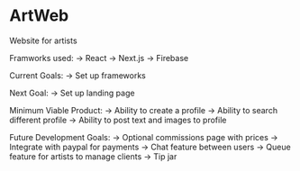 # ArtWeb
Website for artists

Framworks used: 
-> React 
-> Next.js
-> Firebase

Current Goals: 
-> Set up frameworks 

Next Goal: 
-> Set up landing page 

Minimum Viable Product:
-> Ability to create a profile
-> Ability to search different profile
-> Ability to post text and images to profile

Future Development Goals: 
-> Optional commissions page with prices
-> Integrate with paypal for payments
-> Chat feature between users
-> Queue feature for artists to manage clients 
-> Tip jar